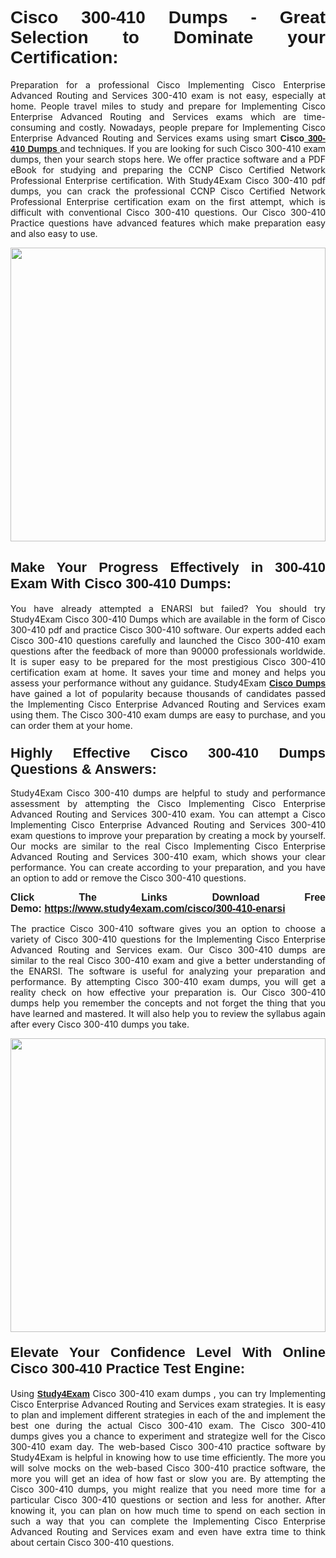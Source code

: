 <h1 style="text-align: justify;"><strong><span style="font-family:Verdana,Geneva,sans-serif;">Cisco 300-410 Dumps - Great Selection to Dominate your Certification:</span></strong></h1>

<p style="text-align: justify;">Preparation for a professional Cisco Implementing Cisco Enterprise Advanced Routing and Services 300-410 exam is not easy, especially at home. People travel miles to study and prepare for Implementing Cisco Enterprise Advanced Routing and Services exams which are time-consuming and costly. Nowadays, people prepare for Implementing Cisco Enterprise Advanced Routing and Services exams using smart <span style="font-family:Verdana,Geneva,sans-serif;"><strong>Cisco<a href="https://www.study4exam.com/cisco/300-410-valid-dumps"> 300-410 Dumps</a></strong></span><a href="https://www.study4exam.com/salesforce/user-experience-designer-valid-dumps"> </a>and techniques. If you are looking for such Cisco 300-410 exam dumps, then your search stops here. We offer practice software and a PDF eBook for studying and preparing the CCNP Cisco Certified Network Professional Enterprise certification. With Study4Exam Cisco 300-410 pdf dumps, you can crack the professional CCNP Cisco Certified Network Professional Enterprise certification exam on the first attempt, which is difficult with conventional Cisco 300-410 questions. Our Cisco 300-410 Practice questions have advanced features which make preparation easy and also easy to use.</p>

<p style="text-align: justify;"><a href="https://www.study4exam.com/cisco/300-410-enarsi"><img alt="" src="https://www.thequestionanswers.com/wp-content/uploads/2022/07/S4E-Cert-Exams-Questions-img-scaled.webp" style="width: 100%; height: 470px;" /></a></p>

<h2 style="text-align: justify;"><span style="font-size:22px;"><strong><span style="font-family:Verdana,Geneva,sans-serif;">Make Your Progress Effectively in 300-410 Exam With Cisco 300-410 Dumps:</span></strong></span></h2>

<p style="text-align: justify;">You have already attempted a ENARSI but failed? You should try Study4Exam Cisco 300-410 Dumps which are available in the form of Cisco 300-410 pdf and practice Cisco 300-410 software. Our experts added each Cisco 300-410 questions carefully and launched the Cisco 300-410 exam questions after the feedback of more than 90000 professionals worldwide. It is super easy to be prepared for the most prestigious Cisco 300-410 certification exam at home. It saves your time and money and helps you assess your performance without any guidance. Study4Exam <a href="https://www.study4exam.com/cisco-exams"><span style="font-family:Verdana,Geneva,sans-serif;"><strong>Cisco Dumps</strong></span></a> have gained a lot of popularity because thousands of candidates passed the Implementing Cisco Enterprise Advanced Routing and Services exam using them. The Cisco 300-410 exam dumps are easy to purchase, and you can order them at your home. </p>

<h3 style="text-align: justify;"><strong><span style="font-size:22px;"><span style="font-family:Verdana,Geneva,sans-serif;">Highly Effective Cisco 300-410 Dumps Questions & Answers:</span></span></strong></h3>

<p style="text-align: justify;">Study4Exam Cisco 300-410 dumps are helpful to study and performance assessment by attempting the Cisco Implementing Cisco Enterprise Advanced Routing and Services 300-410 exam. You can attempt a Cisco Implementing Cisco Enterprise Advanced Routing and Services 300-410 exam questions to improve your preparation by creating a mock by yourself. Our mocks are similar to the real Cisco Implementing Cisco Enterprise Advanced Routing and Services 300-410 exam, which shows your clear performance. You can create according to your preparation, and you have an option to add or remove the Cisco 300-410 questions.</p>

<p style="text-align: justify;"><strong><span style="font-family:Verdana,Geneva,sans-serif;"><span style="font-size:16px;">Click The Links Download Free Demo: <a href="https://www.study4exam.com/cisco/300-410-enarsi">https://www.study4exam.com/cisco/300-410-enarsi</a></span></span></strong></p>

<p style="text-align: justify;">The practice Cisco 300-410 software gives you an option to choose a variety of Cisco 300-410 questions for the Implementing Cisco Enterprise Advanced Routing and Services exam. Our Cisco 300-410 dumps are similar to the real Cisco 300-410 exam and give a better understanding of the ENARSI. The software is useful for analyzing your preparation and performance. By attempting Cisco 300-410 exam dumps, you will get a reality check on how effective your preparation is. Our Cisco 300-410 dumps help you remember the concepts and not forget the thing that you have learned and mastered. It will also help you to review the syllabus again after every Cisco 300-410 dumps you take.</p>

<p style="text-align: justify;"><a href="https://www.study4exam.com/cisco/300-410-enarsi"><img alt="" src="https://www.thequestionanswers.com/wp-content/uploads/2022/07/S4E-Cert-Exams-Questions-Discount-img-scaled.webp" style="width: 100%; height: 470px;" /></a></p>

<h4 style="text-align: justify;"><span style="font-size:22px;"><strong><span style="font-family:Verdana,Geneva,sans-serif;">Elevate Your Confidence Level With Online Cisco 300-410 Practice Test Engine:</span></strong></span></h4>

<p style="text-align: justify;">Using <a href="https://www.study4exam.com/newsite/"><span style="font-family:Verdana,Geneva,sans-serif;"><strong>Study4Exam</strong></span></a> Cisco 300-410 exam dumps , you can try Implementing Cisco Enterprise Advanced Routing and Services exam strategies. It is easy to plan and implement different strategies in each of the and implement the best one during the actual Cisco 300-410 exam. The Cisco 300-410 dumps gives you a chance to experiment and strategize well for the Cisco 300-410 exam day. The web-based Cisco 300-410 practice software by Study4Exam is helpful in knowing how to use time efficiently. The more you will solve mocks on the web-based Cisco 300-410 practice software, the more you will get an idea of how fast or slow you are. By attempting the Cisco 300-410 dumps, you might realize that you need more time for a particular Cisco 300-410 questions or section and less for another. After knowing it, you can plan on how much time to spend on each section in such a way that you can complete the Implementing Cisco Enterprise Advanced Routing and Services exam and even have extra time to think about certain Cisco 300-410 questions. </p>
